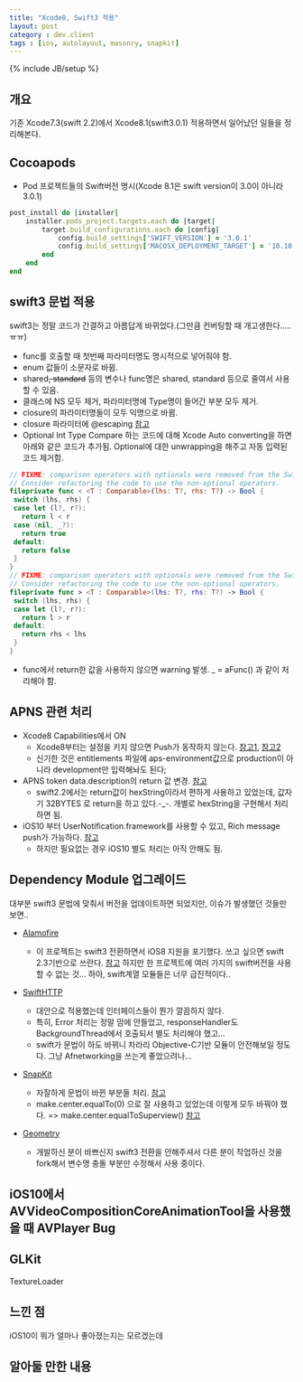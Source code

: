 ```yaml
---
title: "Xcode8, Swift3 적용"
layout: post
category : dev.client
tags : [ios, autolayout, masonry, snapkit]
---
```

{% include JB/setup %}

개요
----

기존 Xcode7.3(swift 2.2)에서 Xcode8.1(swift3.0.1) 적용하면서 일어났던 일들을 정리해본다.

Cocoapods
---------
 - Pod 프로젝트들의 Swift버전 명시(Xcode 8.1은 swift version이 3.0이 아니라 3.0.1)

```ruby
post_install do |installer|
    installer.pods_project.targets.each do |target|
        target.build_configurations.each do |config|
            config.build_settings['SWIFT_VERSION'] = '3.0.1'
            config.build_settings['MACOSX_DEPLOYMENT_TARGET'] = '10.10'
        end
    end
end
```

swift3 문법 적용
--------------
swift3는 정말 코드가 간결하고 아름답게 바뀌었다.(그만큼 컨버팅할 때 개고생한다.....ㅠㅠ)

 - func를 호출할 때 첫번째 파라미터명도 명시적으로 넣어줘야 함.
 - enum 값들이 소문자로 바뀜.
 - shared~~~~, standard~~~~ 등의 변수나 func명은 shared, standard 등으로 줄여서 사용할 수 있음.
 - 클래스에 NS 모두 제거, 파라미터명에 Type명이 들어간 부분 모두 제거. 
 - closure의 파라미터명들이 모두 익명으로 바뀜.
 - closure 파라미터에 @escaping [참고](http://stackoverflow.com/questions/39063499/updating-closures-to-swift-3-escaping/)
 - Optional Int Type Compare 하는 코드에 대해 Xcode Auto converting을 하면 아래와 같은 코드가 추가됨. Optional에 대한 unwrapping을 해주고 자동 입력된 코드 제거함.
 
 ```swift
// FIXME: comparison operators with optionals were removed from the Swift Standard Libary.
// Consider refactoring the code to use the non-optional operators.
fileprivate func < <T : Comparable>(lhs: T?, rhs: T?) -> Bool {
  switch (lhs, rhs) {
  case let (l?, r?):
    return l < r
  case (nil, _?):
    return true
  default:
    return false
  }
}
// FIXME: comparison operators with optionals were removed from the Swift Standard Libary.
// Consider refactoring the code to use the non-optional operators.
fileprivate func > <T : Comparable>(lhs: T?, rhs: T?) -> Bool {
  switch (lhs, rhs) {
  case let (l?, r?):
    return l > r
  default:
    return rhs < lhs
  }
}
```
 
 - func에서 return한 값을 사용하지 않으면 warning 발생. _ = aFunc() 과 같이 처리해야 함.

APNS 관련 처리
------------
 - Xcode8 Capabilities에서 ON
 	- Xcode8부터는 설정을 키지 않으면 Push가 동작하지 않는다. [참고1](http://stackoverflow.com/questions/39266891/xcode-8-push-notification-capabilities-and-entitlements-file-setting), [참고2](https://eladnava.com/send-push-notifications-to-ios-devices-using-xcode-8-and-swift-3/)
 	- 신기한 것은 entitlements 파일에 aps-environment값으로 production이 아니라 development만 입력해놔도 된다;
 - APNS token data.description의 return 값 변경. [참고](http://stackoverflow.com/questions/39495391/swift-3-device-tokens-are-now-being-parsed-as-32bytes)
 	- swift2.2에서는 return값이 hexString이라서 편하게 사용하고 있었는데, 값자기 32BYTES 로 return을 하고 있다.-_-. 개별로 hexString을 구현해서 처리하면 됨.
- iOS10 부터 UserNotification.framework를 사용할 수 있고, Rich message push가 가능하다. [참고](https://blog.pusher.com/how-to-send-ios-10-notifications-using-the-push-notifications-api/)
	- 하지만 필요없는 경우 iOS10 별도 처리는 아직 안해도 됨.

Dependency Module 업그레이드
--------------------------------
대부분 swift3 문법에 맞춰서 버전을 업데이트하면 되었지만, 이슈가 발생했던 것들만 보면..

 -  [Alamofire](https://github.com/Alamofire/Alamofire)
    - 이 프로젝트는 swift3 전환하면서 iOS8 지원을 포기했다. 쓰고 싶으면 swift 2.3기반으로 쓰란다. [참고](https://github.com/Alamofire/Alamofire/issues/1367) 
        하지만 한 프로젝트에 여러 가지의 swift버전을 사용할 수 없는 것... 하아, swift계열 모듈들은 너무 급진적이다..
- [SwiftHTTP](https://github.com/daltoniam/SwiftHTTP)
    - 대안으로 적용했는데 인터페이스들이 뭔가 깔끔하지 않다.
    - 특히, Error 처리는 정말 맘에 안들었고, responseHandler도 BackgroundThread에서 호출되서 별도 처리해야 했고...
    - swift가 문법이 하도 바뀌니 차라리 Objective-C기반 모듈이 안전해보일 정도다. 그냥 Afnetworking을 쓰는게 좋았으려나...
 -  [SnapKit](https://github.com/SnapKit/SnapKit)
    - 자잘하게 문법이 바뀐 부분들 처리. [참고](https://github.com/SnapKit/SnapKit/blob/master/Documentation/SnapKit%203.0%20Migration%20Guide.md)
    - make.center.equalTo(0) 으로 잘 사용하고 있었는데 이렇게 모두 바꿔야 했다. => make.center.equalToSuperview() [참고](https://github.com/SnapKit/SnapKit/issues/360)

- [Geometry](https://github.com/sapzildj/Geometry)
    - 개발하신 분이 바쁘신지 swift3 전환을 안해주셔서 다른 분이 작업하신 것을 fork해서 변수명 충돌 부분만 수정해서 사용 중이다.

iOS10에서 AVVideoCompositionCoreAnimationTool을 사용했을 때 AVPlayer Bug
-------------------------------------------------------------------


GLKit
-----
TextureLoader


느낀 점
-------
iOS10이 뭐가 얼마나 좋아졌는지는 모르겠는데 

알아둘 만한 내용
----------------

